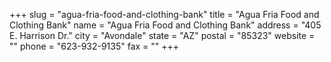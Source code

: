 +++
slug = "agua-fria-food-and-clothing-bank"
title = "Agua Fria Food and Clothing Bank"
name = "Agua Fria Food and Clothing Bank"
address = "405 E. Harrison Dr."
city = "Avondale"
state = "AZ"
postal = "85323"
website = ""
phone = "623-932-9135"
fax = ""
+++
